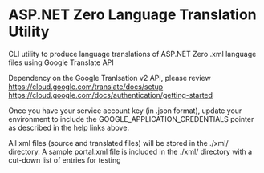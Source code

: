 # ASP.NET Zero Language Translation Utility
CLI utility to produce language translations of ASP.NET Zero .xml language files using Google Translate API

Dependency on the Google Tranlsation v2 API, please review 
https://cloud.google.com/translate/docs/setup
https://cloud.google.com/docs/authentication/getting-started

Once you have your service account key (in .json format), update your environment to include the GOOGLE_APPLICATION_CREDENTIALS pointer as described in the help links above.

All xml files (source and translated files) will be stored in the ./xml/ directory. A sample portal.xml file is included in the ./xml/ directory with a cut-down list of entries for testing
